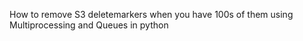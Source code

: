 How to remove S3 deletemarkers when you have 100s of them using Multiprocessing and Queues in python
